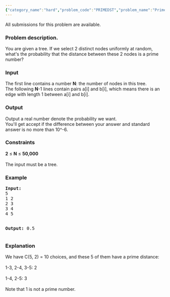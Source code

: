 ```yaml
---
{"category_name":"hard","problem_code":"PRIMEDST","problem_name":"Prime Distance On Tree","languages_supported":{"0":"ADA","1":"ASM","2":"BASH","3":"BF","4":"C","5":"C99 strict","6":"CAML","7":"CLOJ","8":"CLPS","9":"CPP 4.3.2","10":"CPP 4.9.2","11":"CPP14","12":"CS2","13":"D","14":"ERL","15":"FORT","16":"FS","17":"GO","18":"HASK","19":"ICK","20":"ICON","21":"JAVA","22":"JS","23":"LISP clisp","24":"LISP sbcl","25":"LUA","26":"NEM","27":"NICE","28":"NODEJS","29":"PAS fpc","30":"PAS gpc","31":"PERL","32":"PERL6","33":"PHP","34":"PIKE","35":"PRLG","36":"PYTH","37":"PYTH 3.4","38":"RUBY","39":"SCALA","40":"SCM guile","41":"SCM qobi","42":"ST","43":"TCL","44":"TEXT","45":"WSPC"},"max_timelimit":5,"source_sizelimit":50000,"problem_author":"cgy4ever","problem_tester":"white_king","date_added":"12-06-2013","tags":{"0":"aug13","1":"cgy4ever","2":"dfs","3":"fft","4":"graph","5":"hard"},"editorial_url":"http://discuss.codechef.com/problems/PRIMEDST","time":{"view_start_date":1376299800,"submit_start_date":1376299800,"visible_start_date":1376299800,"end_date":1735669800},"layout":"problem"}
---
```

<span class="solution-visible-txt">All submissions for this problem are available.</span><h3>Problem description.</h3>
<p>You are given a tree. If we select 2 distinct nodes uniformly at random, what's the probability that the distance between these 2 nodes is a prime number?</p>
<h3>Input</h3>
<p>The first line contains a number <b>N</b>: the number of nodes in this tree.<br />
The following <b>N</b>-1 lines contain pairs a[i] and b[i], which means there is an edge with length 1 between a[i] and b[i].</p>
<h3>Output</h3>
<p>Output a real number denote the probability we want.<br />
You'll get accept if the difference between your answer and standard answer is no more than 10^-6.</p>
<h3>Constraints</h3>
<p><b>2</b> ≤ <b>N</b> ≤ <b>50,000</b><br /><br />
The input must be a tree.</p>
<h3>Example</h3>
<pre><b>Input:</b>
5
1 2
2 3
3 4
4 5

<b>Output:</b>
0.5
</pre><h3>Explanation</h3>
<p>We have C(5, 2) = 10 choices, and these 5 of them have a prime distance:<br /><br />
1-3, 2-4, 3-5: 2<br /><br />
1-4, 2-5: 3<br /><br />
Note that 1 is not a prime number.<br /></p>
